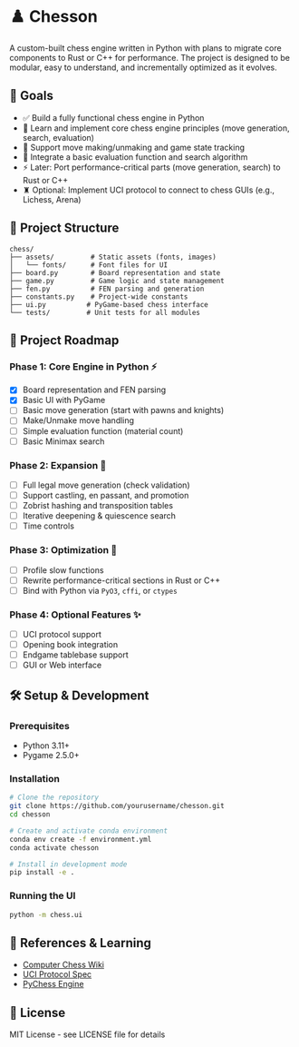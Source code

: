 # ♟️ Chesson

A custom-built chess engine written in Python with plans to migrate core components to Rust or C++ for performance. The project is designed to be modular, easy to understand, and incrementally optimized as it evolves.

## 🚀 Goals

- ✅ Build a fully functional chess engine in Python  
- 🧠 Learn and implement core chess engine principles (move generation, search, evaluation)  
- 🔁 Support move making/unmaking and game state tracking  
- 🧮 Integrate a basic evaluation function and search algorithm  
- ⚡ Later: Port performance-critical parts (move generation, search) to Rust or C++  
- ♜ Optional: Implement UCI protocol to connect to chess GUIs (e.g., Lichess, Arena)  

## 📐 Project Structure

```
chess/
├── assets/         # Static assets (fonts, images)
│   └── fonts/      # Font files for UI
├── board.py        # Board representation and state
├── game.py         # Game logic and state management
├── fen.py          # FEN parsing and generation
├── constants.py    # Project-wide constants
├── ui.py          # PyGame-based chess interface
└── tests/         # Unit tests for all modules
```

## 📆 Project Roadmap

### Phase 1: Core Engine in Python ⚡
- [x] Board representation and FEN parsing
- [x] Basic UI with PyGame
- [ ] Basic move generation (start with pawns and knights)
- [ ] Make/Unmake move handling
- [ ] Simple evaluation function (material count)
- [ ] Basic Minimax search

### Phase 2: Expansion 🔄
- [ ] Full legal move generation (check validation)
- [ ] Support castling, en passant, and promotion
- [ ] Zobrist hashing and transposition tables
- [ ] Iterative deepening & quiescence search
- [ ] Time controls

### Phase 3: Optimization 🚀
- [ ] Profile slow functions
- [ ] Rewrite performance-critical sections in Rust or C++
- [ ] Bind with Python via `PyO3`, `cffi`, or `ctypes`

### Phase 4: Optional Features ✨
- [ ] UCI protocol support
- [ ] Opening book integration
- [ ] Endgame tablebase support
- [ ] GUI or Web interface

## 🛠️ Setup & Development

### Prerequisites
- Python 3.11+
- Pygame 2.5.0+

### Installation
```bash
# Clone the repository
git clone https://github.com/yourusername/chesson.git
cd chesson

# Create and activate conda environment
conda env create -f environment.yml
conda activate chesson

# Install in development mode
pip install -e .
```

### Running the UI
```bash
python -m chess.ui
```

## 🧠 References & Learning

- [Computer Chess Wiki](https://www.chessprogramming.org/Main_Page)  
- [UCI Protocol Spec](https://gist.github.com/bagaturchess/09a346e54e34c8c36ef4)  
- [PyChess Engine](https://github.com/pychess/pychess)  

## 📝 License

MIT License - see LICENSE file for details

